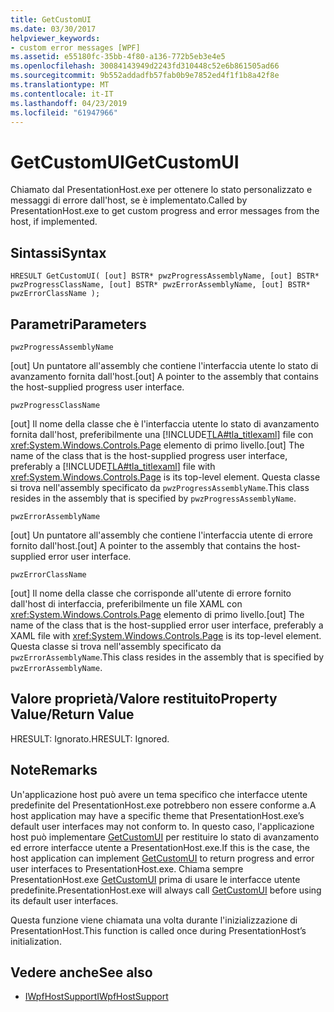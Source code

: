 ```yaml
---
title: GetCustomUI
ms.date: 03/30/2017
helpviewer_keywords:
- custom error messages [WPF]
ms.assetid: e55180fc-35bb-4f80-a136-772b5eb3e4e5
ms.openlocfilehash: 30084143949d2243fd310448c52e6b861505ad66
ms.sourcegitcommit: 9b552addadfb57fab0b9e7852ed4f1f1b8a42f8e
ms.translationtype: MT
ms.contentlocale: it-IT
ms.lasthandoff: 04/23/2019
ms.locfileid: "61947966"
---
```

# <a name="getcustomui"></a><span data-ttu-id="ce003-102">GetCustomUI</span><span class="sxs-lookup"><span data-stu-id="ce003-102">GetCustomUI</span></span>
<span data-ttu-id="ce003-103">Chiamato dal PresentationHost.exe per ottenere lo stato personalizzato e messaggi di errore dall'host, se è implementato.</span><span class="sxs-lookup"><span data-stu-id="ce003-103">Called by PresentationHost.exe to get custom progress and error messages from the host, if implemented.</span></span>  
  
## <a name="syntax"></a><span data-ttu-id="ce003-104">Sintassi</span><span class="sxs-lookup"><span data-stu-id="ce003-104">Syntax</span></span>  
  
```  
HRESULT GetCustomUI( [out] BSTR* pwzProgressAssemblyName, [out] BSTR* pwzProgressClassName, [out] BSTR* pwzErrorAssemblyName, [out] BSTR* pwzErrorClassName );  
```  
  
## <a name="parameters"></a><span data-ttu-id="ce003-105">Parametri</span><span class="sxs-lookup"><span data-stu-id="ce003-105">Parameters</span></span>  
 `pwzProgressAssemblyName`  
  
 <span data-ttu-id="ce003-106">[out] Un puntatore all'assembly che contiene l'interfaccia utente lo stato di avanzamento fornita dall'host.</span><span class="sxs-lookup"><span data-stu-id="ce003-106">[out] A pointer to the assembly that contains the host-supplied progress user interface.</span></span>  
  
 `pwzProgressClassName`  
  
 <span data-ttu-id="ce003-107">[out] Il nome della classe che è l'interfaccia utente lo stato di avanzamento fornita dall'host, preferibilmente una [!INCLUDE[TLA#tla_titlexaml](../../../../includes/tlasharptla-titlexaml-md.md)] file con <xref:System.Windows.Controls.Page> elemento di primo livello.</span><span class="sxs-lookup"><span data-stu-id="ce003-107">[out] The name of the class that is the host-supplied progress user interface, preferably a [!INCLUDE[TLA#tla_titlexaml](../../../../includes/tlasharptla-titlexaml-md.md)] file with <xref:System.Windows.Controls.Page> is its top-level element.</span></span> <span data-ttu-id="ce003-108">Questa classe si trova nell'assembly specificato da `pwzProgressAssemblyName`.</span><span class="sxs-lookup"><span data-stu-id="ce003-108">This class resides in the assembly that is specified by `pwzProgressAssemblyName`.</span></span>  
  
 `pwzErrorAssemblyName`  
  
 <span data-ttu-id="ce003-109">[out] Un puntatore all'assembly che contiene l'interfaccia utente di errore fornito dall'host.</span><span class="sxs-lookup"><span data-stu-id="ce003-109">[out] A pointer to the assembly that contains the host-supplied error user interface.</span></span>  
  
 `pwzErrorClassName`  
  
 <span data-ttu-id="ce003-110">[out] Il nome della classe che corrisponde all'utente di errore fornito dall'host di interfaccia, preferibilmente un file XAML con <xref:System.Windows.Controls.Page> elemento di primo livello.</span><span class="sxs-lookup"><span data-stu-id="ce003-110">[out] The name of the class that is the host-supplied error user interface, preferably a XAML file with <xref:System.Windows.Controls.Page> is its top-level element.</span></span> <span data-ttu-id="ce003-111">Questa classe si trova nell'assembly specificato da `pwzErrorAssemblyName`.</span><span class="sxs-lookup"><span data-stu-id="ce003-111">This class resides in the assembly that is specified by `pwzErrorAssemblyName`.</span></span>  
  
## <a name="property-valuereturn-value"></a><span data-ttu-id="ce003-112">Valore proprietà/Valore restituito</span><span class="sxs-lookup"><span data-stu-id="ce003-112">Property Value/Return Value</span></span>  
 <span data-ttu-id="ce003-113">HRESULT: Ignorato.</span><span class="sxs-lookup"><span data-stu-id="ce003-113">HRESULT: Ignored.</span></span>  
  
## <a name="remarks"></a><span data-ttu-id="ce003-114">Note</span><span class="sxs-lookup"><span data-stu-id="ce003-114">Remarks</span></span>  
 <span data-ttu-id="ce003-115">Un'applicazione host può avere un tema specifico che interfacce utente predefinite del PresentationHost.exe potrebbero non essere conforme a.</span><span class="sxs-lookup"><span data-stu-id="ce003-115">A host application may have a specific theme that PresentationHost.exe’s default user interfaces may not conform to.</span></span> <span data-ttu-id="ce003-116">In questo caso, l'applicazione host può implementare [GetCustomUI](getcustomui.md) per restituire lo stato di avanzamento ed errore interfacce utente a PresentationHost.exe.</span><span class="sxs-lookup"><span data-stu-id="ce003-116">If this is the case, the host application can implement [GetCustomUI](getcustomui.md) to return progress and error user interfaces to PresentationHost.exe.</span></span> <span data-ttu-id="ce003-117">Chiama sempre PresentationHost.exe [GetCustomUI](getcustomui.md) prima di usare le interfacce utente predefinite.</span><span class="sxs-lookup"><span data-stu-id="ce003-117">PresentationHost.exe will always call [GetCustomUI](getcustomui.md) before using its default user interfaces.</span></span>  
  
 <span data-ttu-id="ce003-118">Questa funzione viene chiamata una volta durante l'inizializzazione di PresentationHost.</span><span class="sxs-lookup"><span data-stu-id="ce003-118">This function is called once during PresentationHost’s initialization.</span></span>  
  
## <a name="see-also"></a><span data-ttu-id="ce003-119">Vedere anche</span><span class="sxs-lookup"><span data-stu-id="ce003-119">See also</span></span>

- [<span data-ttu-id="ce003-120">IWpfHostSupport</span><span class="sxs-lookup"><span data-stu-id="ce003-120">IWpfHostSupport</span></span>](iwpfhostsupport.md)
